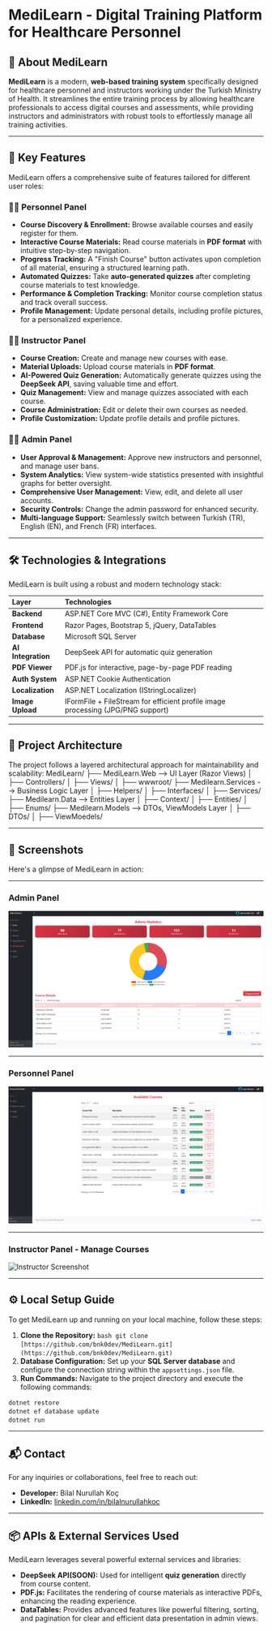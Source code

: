 
# MediLearn - Digital Training Platform for Healthcare Personnel

## 📌 About MediLearn

**MediLearn** is a modern, **web-based training system** specifically designed for healthcare personnel and instructors working under the Turkish Ministry of Health. It streamlines the entire training process by allowing healthcare professionals to access digital courses and assessments, while providing instructors and administrators with robust tools to effortlessly manage all training activities.

---

## 🚀 Key Features

MediLearn offers a comprehensive suite of features tailored for different user roles:

### 👨‍⚕️ Personnel Panel

* **Course Discovery & Enrollment:** Browse available courses and easily register for them.
* **Interactive Course Materials:** Read course materials in **PDF format** with intuitive step-by-step navigation.
* **Progress Tracking:** A "Finish Course" button activates upon completion of all material, ensuring a structured learning path.
* **Automated Quizzes:** Take **auto-generated quizzes** after completing course materials to test knowledge.
* **Performance & Completion Tracking:** Monitor course completion status and track overall success.
* **Profile Management:** Update personal details, including profile pictures, for a personalized experience.

### 👩‍🏫 Instructor Panel

* **Course Creation:** Create and manage new courses with ease.
* **Material Uploads:** Upload course materials in **PDF format**.
* **AI-Powered Quiz Generation:** Automatically generate quizzes using the **DeepSeek API**, saving valuable time and effort.
* **Quiz Management:** View and manage quizzes associated with each course.
* **Course Administration:** Edit or delete their own courses as needed.
* **Profile Customization:** Update profile details and profile pictures.

### 👨‍💼 Admin Panel

* **User Approval & Management:** Approve new instructors and personnel, and manage user bans.
* **System Analytics:** View system-wide statistics presented with insightful graphs for better oversight.
* **Comprehensive User Management:** View, edit, and delete all user accounts.
* **Security Controls:** Change the admin password for enhanced security.
* **Multi-language Support:** Seamlessly switch between Turkish (TR), English (EN), and French (FR) interfaces.

---

## 🛠️ Technologies & Integrations

MediLearn is built using a robust and modern technology stack:

| Layer             | Technologies                                                                   |
| :---------------- | :----------------------------------------------------------------------------- |
| **Backend** | ASP.NET Core MVC (C#), Entity Framework Core                                   |
| **Frontend** | Razor Pages, Bootstrap 5, jQuery, DataTables                                   |
| **Database** | Microsoft SQL Server                                                           |
| **AI Integration**| DeepSeek API for automatic quiz generation                                     |
| **PDF Viewer** | PDF.js for interactive, page-by-page PDF reading                               |
| **Auth System** | ASP.NET Cookie Authentication                                                  |
| **Localization** | ASP.NET Localization (IStringLocalizer)                                        |
| **Image Upload** | IFormFile + FileStream for efficient profile image processing (JPG/PNG support)|

---

## 🧩 Project Architecture

The project follows a layered architectural approach for maintainability and scalability:
MediLearn/ 
├── MediLearn.Web --> UI Layer (Razor Views) 
│ ├── Controllers/ 
│ ├── Views/
│ ├── wwwroot/ 
├── Medilearn.Services --> Business Logic Layer 
│ ├── Helpers/
│ ├── Interfaces/
│ ├── Services/
├── Medilearn.Data --> Entities Layer
│ ├── Context/
│ ├── Entities/
│ ├── Enums/
├── Medilearn.Models --> DTOs, ViewModels Layer
│ ├── DTOs/ 
│ ├── ViewMoedels/

 ---
  ## 📸 Screenshots 
  
Here's a glimpse of MediLearn in action: 

  --- 
  
  ### Admin Panel 
  
  ![Admin Screenshot](gitImages/admin.png) 
  
  --- 
  
  ### Personnel Panel 
  ![Personnel Screenshot](gitImages/personel.png) 

--- 
### Instructor Panel - Manage Courses 

![Instructor Screenshot](gitImages/personel/instructor.png) 

--- 

## ⚙️ Local Setup Guide 
To get MediLearn up and running on your local machine, follow these steps: 

1. **Clone the Repository:** 
```bash git clone [https://github.com/bnk0dev/MediLearn.git](https://github.com/bnk0dev/MediLearn.git) ```
3. **Database Configuration:** 
Set up your **SQL Server database** and configure the connection string within the `appsettings.json` file. 
4. **Run Commands:** 
Navigate to the project directory and execute the following commands: 
```bash 
dotnet restore 
dotnet ef database update 
dotnet run
```

--- 

## 📬 Contact 

For any inquiries or collaborations, feel free to reach out: 
* **Developer:** Bilal Nurullah Koç
 * **LinkedIn:** [linkedin.com/in/bilalnurullahkoc](https://linkedin.com/in/bilalnurullahkoc) 

--- 

## 📦 APIs & External Services Used 

MediLearn leverages several powerful external services and libraries: 
* **DeepSeek API(SOON):** Used for intelligent **quiz generation** directly from course content. 
* **PDF.js:** Facilitates the rendering of course materials as interactive PDFs, enhancing the reading experience. 
* **DataTables:** Provides advanced features like powerful filtering, sorting, and pagination for clear and efficient data presentation in admin views.